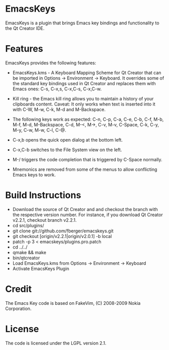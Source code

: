 EmacsKeys
=========

EmacsKeys is a plugin that brings Emacs key bindings and functionality to the
Qt Creator IDE.

Features
========

EmacsKeys provides the following features:

* EmacsKeys.kms - A Keyboard Mapping Scheme for Qt Creator that can be
imported in Options -> Environment -> Keyboard. It overrides some of the
standard key bindings used in Qt Creator and replaces them with Emacs
ones: C-s, C-x,s, C-x,C-s, C-x,C-w.

* Kill ring - the Emacs kill ring allows you to maintain a history of your
clipboards content. Caveat: It only works when text is inserted into it with
C-W, M-w, C-k, M-d and M-Backspace.

* The following keys work as expected: C-n, C-p, C-a, C-e, C-b, C-f, M-b, M-f,
  M-d, M-Backspace, C-d, M-<, M->, C-v, M-v, C-Space, C-k, C-y, M-y, C-w, M-w,
  C-l, C-@.

* C-x,b opens the quick open dialog at the bottom left.

* C-x,C-b switches to the File System view on the left.

* M-/ triggers the code completion that is triggered by C-Space normally.

* Mnemonics are removed from some of the menus to allow conflicting Emacs keys
  to work.

Build Instructions
==================

* Download the source of Qt Creator and and checkout the branch with the respective version number. For instance, if you download Qt Creator v2.2.1, checkout branch v2.2.1.
* cd src/plugins/
* git clone git://github.com/fberger/emacskeys.git
* git checkout [origin/v2.2.1|origin/v2.0.1] -b local
* patch -p 3 < emacskeys/plugins.pro.patch
* cd ../../
* qmake && make
* bin/qtcreator
* Load EmacsKeys.kms from Options -> Environment -> Keyboard
* Activate EmacsKeys Plugin

Credit
======

The Emacs Key code is based on FakeVim, (C) 2008-2009 Nokia Corporation.

License
=======

The code is licensed under the LGPL version 2.1.

